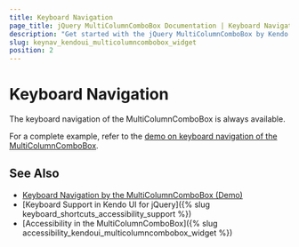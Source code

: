 ```yaml
---
title: Keyboard Navigation
page_title: jQuery MultiColumnComboBox Documentation | Keyboard Navigation
description: "Get started with the jQuery MultiColumnComboBox by Kendo UI and learn about the accessibility support it provides through its keyboard navigation functionality."
slug: keynav_kendoui_multicolumncombobox_widget
position: 2
---
```


# Keyboard Navigation

The keyboard navigation of the MultiColumnComboBox is always available.

For a complete example, refer to the [demo on keyboard navigation of the MultiColumnComboBox](https://demos.telerik.com/kendo-ui/multicolumncombobox/keyboard-navigation).

## See Also

* [Keyboard Navigation by the MultiColumnComboBox (Demo)](https://demos.telerik.com/kendo-ui/multicolumncombobox/keyboard-navigation)
* [Keyboard Support in Kendo UI for jQuery]({% slug keyboard_shortcuts_accessibility_support %})
* [Accessibility in the MultiColumnComboBox]({% slug accessibility_kendoui_multicolumncombobox_widget %})

